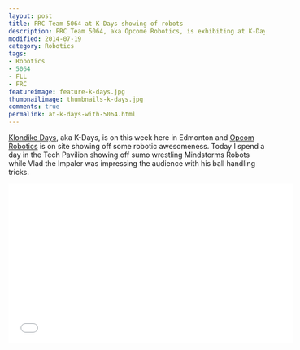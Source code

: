 ```yaml
---
layout: post  
title: FRC Team 5064 at K-Days showing of robots
description: FRC Team 5064, aka Opcome Robotics, is exhibiting at K-Days this week and today I got to spend the day in the Tech Pavilion showing off awesome robots to all young at heart kids.   
modified: 2014-07-19
category: Robotics
tags:
- Robotics
- 5064
- FLL
- FRC
featureimage: feature-k-days.jpg
thumbnailimage: thumbnails-k-days.jpg
comments: true 
permalink: at-k-days-with-5064.html
--- 
```

<p><a href="http://k-days.com/">Klondike Days</a>, aka K-Days, is on this week here in Edmonton and <a href="http://5064.ca/">Opcom Robotics</a> is on site showing off some robotic awesomeness. Today I spend a day in the Tech Pavilion showing off sumo wrestling Mindstorms Robots while Vlad the Impaler was impressing the audience with his ball handling tricks.</p>

<iframe width="560" height="315" src="//www.youtube.com/embed/n-blIXP4AnM" frameborder="0" allowfullscreen></iframe>